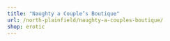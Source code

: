 ```yaml
---
title: "Naughty a Couple’s Boutique"
url: /north-plainfield/naughty-a-couples-boutique/
shop: erotic
---
```

